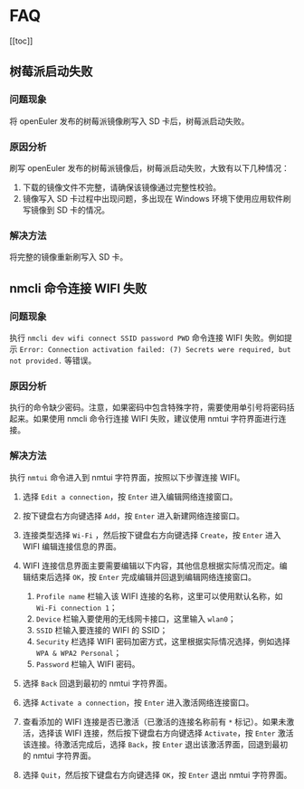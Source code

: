 # FAQ

[[toc]]

## 树莓派启动失败

### 问题现象

将 openEuler 发布的树莓派镜像刷写入 SD 卡后，树莓派启动失败。

### 原因分析

刷写 openEuler 发布的树莓派镜像后，树莓派启动失败，大致有以下几种情况：

1.  下载的镜像文件不完整，请确保该镜像通过完整性校验。
2.  镜像写入 SD 卡过程中出现问题，多出现在 Windows 环境下使用应用软件刷写镜像到 SD 卡的情况。

### 解决方法

将完整的镜像重新刷写入 SD 卡。

## nmcli 命令连接 WIFI 失败

### 问题现象

执行 `nmcli dev wifi connect SSID password PWD` 命令连接 WIFI 失败。例如提示 `Error: Connection activation failed: (7) Secrets were required, but not provided.` 等错误。

### 原因分析

执行的命令缺少密码。注意，如果密码中包含特殊字符，需要使用单引号将密码括起来。如果使用 nmcli 命令行连接 WIFI 失败，建议使用 nmtui 字符界面进行连接。

### 解决方法

执行 `nmtui` 命令进入到 nmtui 字符界面，按照以下步骤连接 WIFI。

1.  选择 `Edit a connection`，按 `Enter` 进入编辑网络连接窗口。
2.  按下键盘右方向键选择 `Add`，按 `Enter` 进入新建网络连接窗口。
3.  连接类型选择 `Wi-Fi` ，然后按下键盘右方向键选择 `Create`，按 `Enter` 进入 WIFI 编辑连接信息的界面。
4.  WIFI 连接信息界面主要需要编辑以下内容，其他信息根据实际情况而定。编辑结束后选择 `OK`，按 `Enter` 完成编辑并回退到编辑网络连接窗口。
    1.  `Profile name` 栏输入该 WIFI 连接的名称，这里可以使用默认名称，如 `Wi-Fi connection 1`；
    2.  `Device` 栏输入要使用的无线网卡接口，这里输入 `wlan0`；
    3.  `SSID` 栏输入要连接的 WIFI 的 SSID；
    4.  `Security` 栏选择 WIFI 密码加密方式，这里根据实际情况选择，例如选择 `WPA & WPA2 Personal`；
    5.  `Password` 栏输入 WIFI 密码。

5.  选择 `Back` 回退到最初的 nmtui 字符界面。
6.  选择 `Activate a connection`，按 `Enter` 进入激活网络连接窗口。
7.  查看添加的 WIFI 连接是否已激活（已激活的连接名称前有 `*` 标记）。如果未激活，选择该 WIFI 连接，然后按下键盘右方向键选择 `Activate`，按 `Enter` 激活该连接。待激活完成后，选择 `Back`，按 `Enter` 退出该激活界面，回退到最初的 nmtui 字符界面。
8.  选择 `Quit`，然后按下键盘右方向键选择 `OK`，按 `Enter` 退出 nmtui 字符界面。